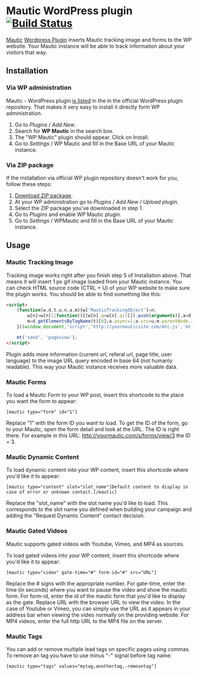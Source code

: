 Mautic WordPress plugin [![Build Status](https://travis-ci.org/mautic/mautic-wordpress.svg?branch=master)](https://travis-ci.org/mautic/mautic-wordpress)
=======================

[Mautic](http://mautic.org) [Wordpress Plugin](https://wordpress.org/plugins/wp-mautic/) inserts Mautic tracking image and forms to the WP website. Your Mautic instance will be able to track information about your visitors that way.

## Installation

### Via WP administration

Mautic - WordPress plugin [is listed](https://wordpress.org/plugins/wp-mautic/) in the in the official WordPress plugin repository. That makes it very easy to install it directly form WP administration.

1. Go to *Plugins* / *Add New*.
2. Search for **WP Mautic** in the search box.
3. The "WP Mautic" plugin should appear. Click on Install.
4. Go to *Settings* / WP Mautic and fill in the Base URL of your Mautic instance.

### Via ZIP package

If the installation via official WP plugin repository doesn't work for you, follow these steps:

1. [Download ZIP package](https://github.com/mautic/mautic-wordpress/archive/master.zip).
2. At your WP administration go to *Plugins* / *Add New* / *Upload plugin*.
3. Select the ZIP package you've downloaded in step 1.
4. Go to *Plugins* and enable WP Mautic plugin.
5. Go to *Settings* / WPMautic and fill in the Base URL of your Mautic instance.

## Usage

### Mautic Tracking Image

Tracking image works right after you finish step 5 of Installation above. That means it will insert 1 px gif image loaded from your Mautic instance. You can check HTML source code (CTRL + U) of your WP website to make sure the plugin works. You should be able to find something like this:

```html
<script>
    (function(w,d,t,u,n,a,m){w['MauticTrackingObject']=n;
        w[n]=w[n]||function(){(w[n].q=w[n].q||[]).push(arguments)},a=d.createElement(t),
        m=d.getElementsByTagName(t)[0];a.async=1;a.src=u;m.parentNode.insertBefore(a,m)
    })(window,document,'script','http://yourmauticsite.com/mtc.js','mt');

    mt('send', 'pageview');
</script>
```

Plugin adds more information (current url, referal url, page title, user language) to the image URL query encoded in base 64 (not humanly readable). This way your Mautic instance receives more valuable data.

### Mautic Forms

To load a Mautic Form to your WP post, insert this shortcode to the place you want the form to appear:

```
[mautic type="form" id="1"]
```

Replace "1" with the form ID you want to load. To get the ID of the form, go to your Mautic, open the form detail and look at the URL. The ID is right there. For example in this URL: http://yourmautic.com/s/forms/view/3 the ID = 3.

### Mautic Dynamic Content

To load dynamic content into your WP content, insert this shortcode where you'd like it to appear:

```
[mautic type="content" slot="slot_name"]Default content to display in case of error or unknown contact.[/mautic]
```

Replace the "slot_name" with the slot name you'd like to load. This corresponds to the slot name you defined when building your campaign and adding the "Request Dynamic Content" contact decision.

### Mautic Gated Videos

Mautic supports gated videos with Youtube, Vimeo, and MP4 as sources.

To load gated videos into your WP content, insert this shortcode where you'd like it to appear:

```
[mautic type="video" gate-time="#" form-id="#" src="URL"]
```

Replace the # signs with the appropriate number. For gate-time, enter the time
 (in seconds) where you want to pause the video and show the mautic form. For
 form-id, enter the id of the mautic form that you'd like to display as the
 gate. Replace URL with the browser URL to view the video. In the case of
 Youtube or Vimeo, you can simply use the URL as it appears in your address
 bar when viewing the video normally on the providing website. For MP4 videos,
 enter the full http URL to the MP4 file on the server.

### Mautic Tags

 You can add or remove multiple lead tags on specific pages using commas. To remove an tag you have to use minus "-" signal before tag name:

 ```
 [mautic type="tags" values="mytag,anothertag,-removetag"]
 ```
